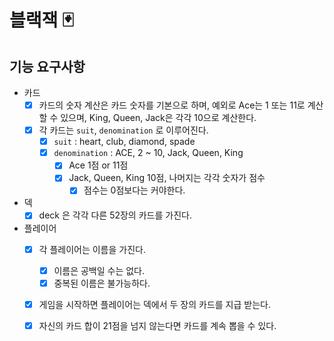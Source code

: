 # 블랙잭 🃏

## 기능 요구사항

- 카드
  - [x] 카드의 숫자 계산은 카드 숫자를 기본으로 하며, 예외로 Ace는 1 또는 11로 계산할 수 있으며, King, Queen, Jack은 각각 10으로 계산한다.
  - [x] 각 카드는 `suit`, `denomination` 로 이루어진다. 
    - [x] `suit` : heart, club, diamond, spade
    - [x] `denomination` : ACE, 2 ~ 10, Jack, Queen, King
        - [x] Ace 1점 or 11점
        - [x] Jack, Queen, King 10점, 나머지는 각각 숫자가 점수
          - [x] 점수는 0점보다는 커야한다. 
- 덱
  - [x] deck 은 각각 다른 52장의 카드를 가진다.

- 플레이어
  - [x] 각 플레이어는 이름을 가진다.
    - [x] 이름은 공백일 수는 없다.
    - [x] 중복된 이름은 불가능하다.
  - [x] 게임을 시작하면 플레이어는 덱에서 두 장의 카드를 지급 받는다.
  - [x] 자신의 카드 합이 21점을 넘지 않는다면 카드를 계속 뽑을 수 있다.
  

